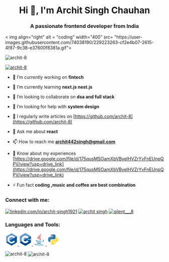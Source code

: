 <h1 align="center">Hi 👋, I'm Archit Singh Chauhan</h1>
<h3 align="center">A passionate frontend developer from India</h3>
< img align="right" alt = "coding" width="400" src= "https://user-images.githubusercontent.com/74038190/229223263-cf2e4b07-2615-4f87-9c38-e37600f8381a.gif">

<p align="left"> <img src="https://komarev.com/ghpvc/?username=archit-8&label=Profile%20views&color=0e75b6&style=flat" alt="archit-8" /> </p>

<p align="left"> <a href="https://github.com/ryo-ma/github-profile-trophy"><img src="https://github-profile-trophy.vercel.app/?username=archit-8" alt="archit-8" /></a> </p>

- 🔭 I’m currently working on **fintech**

- 🌱 I’m currently learning **next.js nest.js**

- 👯 I’m looking to collaborate on **dsa and full stack**

- 🤝 I’m looking for help with **system design**

- 📝 I regularly write articles on [https://github.com/archit-8](https://github.com/archit-8)

- 💬 Ask me about **react**

- 📫 How to reach me **archit442singh@gmail.com**

- 📄 Know about my experiences [https://drive.google.com/file/d/175qusMSOamXbVBveIHVZrYvFnEUnpQPV/view?usp=drive_link](https://drive.google.com/file/d/175qusMSOamXbVBveIHVZrYvFnEUnpQPV/view?usp=drive_link)

- ⚡ Fun fact **coding ,music and coffee are best combination**

<h3 align="left">Connect with me:</h3>
<p align="left">
<a href="https://linkedin.com/in/linkedin.com/in/archit-singh1921" target="blank"><img align="center" src="https://raw.githubusercontent.com/rahuldkjain/github-profile-readme-generator/master/src/images/icons/Social/linked-in-alt.svg" alt="linkedin.com/in/archit-singh1921" height="30" width="40" /></a>
<a href="https://stackoverflow.com/users/archit singh" target="blank"><img align="center" src="https://raw.githubusercontent.com/rahuldkjain/github-profile-readme-generator/master/src/images/icons/Social/stack-overflow.svg" alt="archit singh" height="30" width="40" /></a>
<a href="https://instagram.com/silent___8" target="blank"><img align="center" src="https://raw.githubusercontent.com/rahuldkjain/github-profile-readme-generator/master/src/images/icons/Social/instagram.svg" alt="silent___8" height="30" width="40" /></a>
</p>

<h3 align="left">Languages and Tools:</h3>
<p align="left"> <a href="https://www.cprogramming.com/" target="_blank" rel="noreferrer"> <img src="https://raw.githubusercontent.com/devicons/devicon/master/icons/c/c-original.svg" alt="c" width="40" height="40"/> </a> <a href="https://www.w3schools.com/cpp/" target="_blank" rel="noreferrer"> <img src="https://raw.githubusercontent.com/devicons/devicon/master/icons/cplusplus/cplusplus-original.svg" alt="cplusplus" width="40" height="40"/> </a> <a href="https://www.java.com" target="_blank" rel="noreferrer"> <img src="https://raw.githubusercontent.com/devicons/devicon/master/icons/java/java-original.svg" alt="java" width="40" height="40"/> </a> <a href="https://www.python.org" target="_blank" rel="noreferrer"> <img src="https://raw.githubusercontent.com/devicons/devicon/master/icons/python/python-original.svg" alt="python" width="40" height="40"/> </a> </p>

<p><img align="left" src="https://github-readme-stats.vercel.app/api/top-langs?username=archit-8&show_icons=true&locale=en&layout=compact" alt="archit-8" /></p>

<p>&nbsp;<img align="center" src="https://github-readme-stats.vercel.app/api?username=archit-8&show_icons=true&locale=en" alt="archit-8" /></p>
